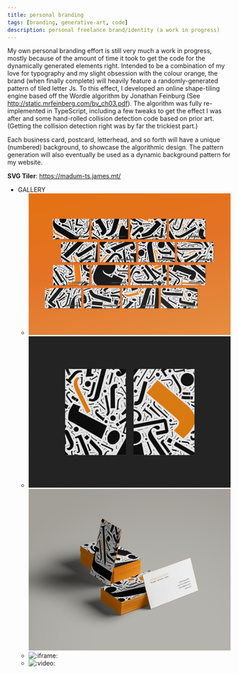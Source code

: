 ```yaml
---
title: personal branding
tags: [branding, generative-art, code]
description: personal freelance brand/identity (a work in progress)
---
```


My own personal branding effort is still very much a work in progress, mostly because of the amount of time it took to get the code for the dynamically generated elements right. Intended to be a combination of my love for typography and my slight obsession with the colour orange, the brand (when finally complete) will heavily feature a randomly-generated pattern of tiled letter Js. To this effect, I developed an online shape-tiling engine based off the Wordle algorithm by Jonathan Feinburg (See http://static.mrfeinberg.com/bv_ch03.pdf). The algorithm was fully re-implemented in TypeScript, including a few tweaks to get the effect I was after and some hand-rolled collision detection code based on prior art. (Getting the collision detection right was by far the trickiest part.)

Each business card, postcard, letterhead, and so forth will have a unique (numbered) background, to showcase the algorithmic design. The pattern generation will also eventually be used as a dynamic background pattern for my website.

**SVG Tiler**: https://madum-ts.james.mt/

- GALLERY
  - ![Business cards](./_assets/business-cards-1.png)
  - ![Letterheads](./_assets/letterheads.png)
    ![Business cards](./_assets/business-cards-2.png)
  - ![:iframe:](https://madum-ts.james.mt/)
  - ![:video:](https://vimeo.com/542782606)
